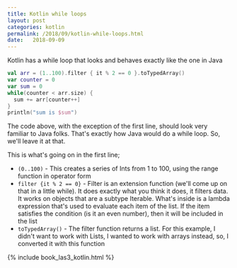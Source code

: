 ```yaml
---
title: Kotlin while loops
layout: post
categories: kotlin
permalink: /2018/09/kotlin-while-loops.html
date:   2018-09-09 
---
```


Kotlin has a while loop that looks and behaves exactly like the one in Java

```kotlin
val arr = (1..100).filter { it % 2 == 0 }.toTypedArray()
var counter = 0
var sum = 0
while(counter < arr.size) {
  sum += arr[counter++]
}
println("sum is $sum")
```

The code above, with the exception of the first line, should look very familiar to Java folks. That's exactly how Java would do a while loop. So, we'll leave it at that.

This is what's going on in the first line;

* `(0..100)` - This creates a series of Ints from 1 to 100, using the range function in operator form
* `filter {it % 2 == 0}` - Filter is an extension function (we'll come up on that in a little while). It does exactly what you think it does, it filters data. It works on objects that are a subtype Iterable. What's inside is a lambda expression that's used to evaluate each item of the list. If the item satisfies the condition (is it an even number), then it will be included in the list
* `toTypedArray()` - The filter function returns a list. For this example, I didn't want to work with Lists, I wanted to work with arrays instead, so, I converted it with this function
 

 {% include book_las3_kotlin.html %}